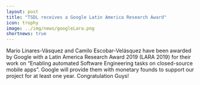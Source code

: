 ```yaml
---
layout: post
title: "TSDL receives a Google Latin America Research Award"
icon: trophy
image: ../img/news/googleLara.png
shortnews: true
---
```


Mario Linares-Vásquez and Camilo Escobar-Velásquez have been awarded by Google with a Latin America Research Award 2019 (LARA 2019) for their work on “Enabling automated Software Engineering tasks on closed-source mobile apps”. Google will provide them with monetary founds to support our project for at least one year. Congratulation Guys!